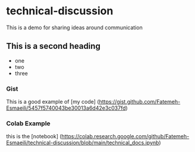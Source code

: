 # technical-discussion
This is a demo for sharing ideas around communication

## This is a second heading

* one
* two
* three

### Gist

This is a good example of [my code] (https://gist.github.com/Fatemeh-Esmaeili/5457f5740043be30013a6d42e3c037fd)

### Colab Example

this is the [notebook] (https://colab.research.google.com/github/Fatemeh-Esmaeili/technical-discussion/blob/main/technical_docs.ipynb)
